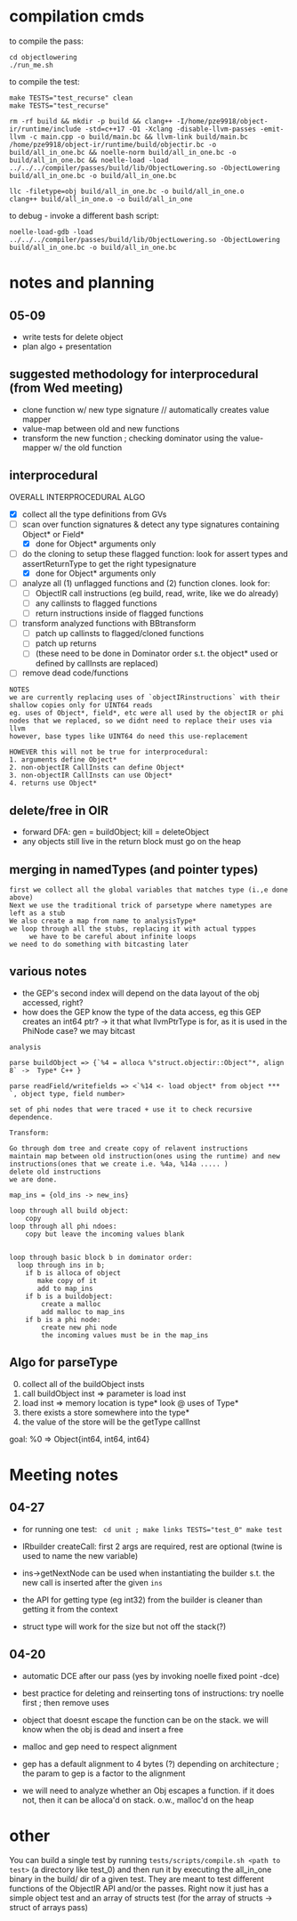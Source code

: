 # compilation cmds
to compile the pass:
```
cd objectlowering
./run_me.sh
```

to compile the test:
```
make TESTS="test_recurse" clean
make TESTS="test_recurse" 
```
```
rm -rf build && mkdir -p build && clang++ -I/home/pze9918/object-ir/runtime/include -std=c++17 -O1 -Xclang -disable-llvm-passes -emit-llvm -c main.cpp -o build/main.bc && llvm-link build/main.bc /home/pze9918/object-ir/runtime/build/objectir.bc -o build/all_in_one.bc && noelle-norm build/all_in_one.bc -o build/all_in_one.bc && noelle-load -load ../../../compiler/passes/build/lib/ObjectLowering.so -ObjectLowering build/all_in_one.bc -o build/all_in_one.bc

llc -filetype=obj build/all_in_one.bc -o build/all_in_one.o
clang++ build/all_in_one.o -o build/all_in_one
```

to debug - invoke a different bash script:
```
noelle-load-gdb -load ../../../compiler/passes/build/lib/ObjectLowering.so -ObjectLowering build/all_in_one.bc -o build/all_in_one.bc
```

# notes and planning

## 05-09
- write tests for delete object
- plan algo + presentation

## suggested methodology for interprocedural (from Wed meeting)
- clone function w/ new type signature // automatically creates value mapper
- value-map between old and new functions
- transform the new function ; checking dominator using the value-mapper w/ the old function

## interprocedural
OVERALL INTERPROCEDURAL ALGO
- [x] collect all the type definitions from GVs
- [ ] scan over function signatures & detect any type signatures containing Object* or Field*
  - [x] done for Object* arguments only
- [ ] do the cloning to setup these flagged function: look for assert types and assertReturnType to get the right typesignature
  - [x] done for Object* arguments only 
- [ ] analyze all (1) unflagged functions and (2) function clones. look for:
  - [ ] ObjectIR call instructions (eg build, read, write, like we do already)
  - [ ] any callinsts to flagged functions
  - [ ] return instructions inside of flagged functions
- [ ] transform analyzed functions with BBtransform
  - [ ] patch up callinsts to flagged/cloned functions
  - [ ] patch up returns
  - [ ] (these need to be done in Dominator order s.t. the object* used or defined by callInsts are replaced)
- [ ] remove dead code/functions

```
NOTES
we are currently replacing uses of `objectIRinstructions` with their shallow copies only for UINT64 reads
eg. uses of Object*, field*, etc were all used by the objectIR or phi nodes that we replaced, so we didnt need to replace their uses via llvm
however, base types like UINT64 do need this use-replacement

HOWEVER this will not be true for interprocedural:
1. arguments define Object* 
2. non-objectIR CallInsts can define Object*
3. non-objectIR CallInsts can use Object*
4. returns use Object*
```

## delete/free in OIR
- forward DFA: gen = buildObject; kill = deleteObject
- any objects still live in the return block must go on the heap

## merging in namedTypes (and pointer types)
```
first we collect all the global variables that matches type (i.,e done above)
Next we use the traditional trick of parsetype where nametypes are left as a stub
We also create a map from name to analysisType*
we loop through all the stubs, replacing it with actual typpes
     we have to be careful about infinite loops
we need to do something with bitcasting later
```


## various notes
- the GEP's second index will depend on the data layout of the obj accessed, right? 
- how does the GEP know the type of the data access, eg this GEP creates an int64 ptr?
  -> it that what llvmPtrType is for, as it is used in the PhiNode case?
  we may bitcast

```
analysis

parse buildObject => {`%4 = alloca %"struct.objectir::Object"*, align 8` ->  Type* C++ }

parse readField/writefields => <`%14 <- load object* from object *** `, object type, field number>

set of phi nodes that were traced + use it to check recursive dependence. 

Transform:

Go through dom tree and create copy of relavent instructions
maintain map between old instruction(ones using the runtime) and new instructions(ones that we create i.e. %4a, %14a ..... )
delete old instructions
we are done. 

map_ins = {old_ins -> new_ins}

loop through all build object:
	copy
loop through all phi ndoes:
	copy but leave the incoming values blank


loop through basic block b in dominator order:
  loop through ins in b;
    if b is alloca of object
       make copy of it 
       add to map_ins
    if b is a buildobject:
    	create a malloc
    	add malloc to map_ins
    if b is a phi node:
    	create new phi node
    	the incoming values must be in the map_ins
```

## Algo for parseType
0. collect all of the buildObject insts
1. call buildObject inst => parameter is load inst
2. load inst => memory location is type\*
look @ uses of Type\*
3. there exists a store somewhere into the type\*
4. the value of the store will be the getType callInst

goal: %0 => Object{int64, int64, int64}

# Meeting notes

## 04-27
- for running one test: `
cd unit ; make links
TESTS="test_0"
make test`

- IRbuilder createCall: first 2 args are required, rest are optional (twine is used to name the new variable)
- ins->getNextNode can be used when instantiating the builder s.t. the new call is inserted after the given `ins`
- the API for getting type (eg int32) from the builder is cleaner than getting it from the context
- struct type will work for the size but not off the stack(?)


## 04-20
- automatic DCE after our pass (yes by invoking noelle fixed point -dce)
- best practice for deleting and reinserting tons of instructions: try noelle first ; then remove uses
- object that doesnt escape the function can be on the stack. we will know when the obj is dead and insert a free

- malloc and gep need to respect alignment
- gep has a default alignment to 4 bytes (?) depending on architecture ; the param to gep is a factor to the alignment

- we will need to analyze whether an Obj escapes a function. if it does not, then it can be alloca'd on stack. o.w., malloc'd on the heap

# other
You can build a single test by running `tests/scripts/compile.sh <path to test>` (a directory like test_0) and then run it by executing the all_in_one binary in the build/ dir of a given test. They are meant to test different functions of the ObjectIR API and/or the passes. Right now it just has a simple object test and an array of structs test (for the array of structs -> struct of arrays pass)
